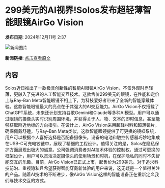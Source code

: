 # 299美元的AI视界!Solos发布超轻薄智能眼镜AirGo Vision

**发布日期**: 2024年12月11号 2:37

![新闻图片](https://pic.chinaz.com/picmap/202307181418314805_5.jpg)

**新闻链接**: [点击查看原文](https://www.aibase.com/zh/news/13858)

## 内容

Solos近日推出了一款极具创新性的智能AI眼镜AirGo Vision，不仅外观时尚轻薄，更融入了先进的人工智能交互技术。这款售价299美元的眼镜，在性能和定价上与Ray-Ban Meta智能眼镜不相上下，为科技爱好者带来了全新的智能穿戴体验。这款智能眼镜最大的亮点在于其强大的AI交互能力。AirGo Vision不仅搭载了ChatGPT系统，未来还计划支持谷歌Gemini和Claude等多种AI模型。用户可以通过眼镜的摄像头实时识别周围环境，并获得关于人、物、文本的即时信息，甚至能够获取附近地标的方向指引。在设计上，AirGo Vision采用超轻材料和超薄镜片，确保佩戴舒适。与Ray-Ban Meta类似，这款智能眼镜提供了可更换的镜框系统，用户可以根据个人喜好选择是否配备摄像头。设备的电池和触控传感器巧妙地集成在USB-C可充电铰链中，展现了精细的工程设计。值得关注的是，Solos在隐私保护方面展现出极大的诚意。公司强调消费者对AI技术体验的控制权，通过可更换的框架设计，用户可以灵活决定摄像头的使用场景和时机，在保护隐私的同时不失智能交互的乐趣。目前，AirGo Vision已正式上市，起售价为299美元。对于追求科技前沿、重视隐私且希望获得智能穿戴新体验的用户来说，这无疑是一个值得关注的产品。随着AI技术的不断进步，像AirGo Vision这样的智能设备正在重新定义我们与技术交互的方式。
